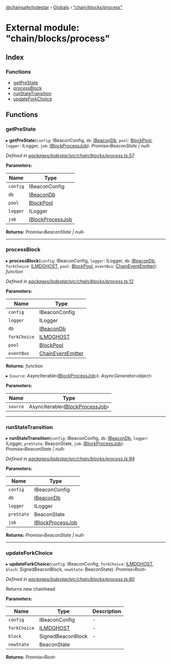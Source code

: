 [@chainsafe/lodestar](../README.md) › [Globals](../globals.md) › ["chain/blocks/process"](_chain_blocks_process_.md)

# External module: "chain/blocks/process"

## Index

### Functions

* [getPreState](_chain_blocks_process_.md#getprestate)
* [processBlock](_chain_blocks_process_.md#processblock)
* [runStateTransition](_chain_blocks_process_.md#runstatetransition)
* [updateForkChoice](_chain_blocks_process_.md#updateforkchoice)

## Functions

###  getPreState

▸ **getPreState**(`config`: IBeaconConfig, `db`: [IBeaconDb](../interfaces/_db_api_beacon_interface_.ibeacondb.md), `pool`: [BlockPool](../classes/_chain_blocks_pool_.blockpool.md), `logger`: ILogger, `job`: [IBlockProcessJob](../interfaces/_chain_chain_.iblockprocessjob.md)): *Promise‹BeaconState | null›*

*Defined in [packages/lodestar/src/chain/blocks/process.ts:57](https://github.com/ChainSafe/lodestar/blob/9eb50dc78/packages/lodestar/src/chain/blocks/process.ts#L57)*

**Parameters:**

Name | Type |
------ | ------ |
`config` | IBeaconConfig |
`db` | [IBeaconDb](../interfaces/_db_api_beacon_interface_.ibeacondb.md) |
`pool` | [BlockPool](../classes/_chain_blocks_pool_.blockpool.md) |
`logger` | ILogger |
`job` | [IBlockProcessJob](../interfaces/_chain_chain_.iblockprocessjob.md) |

**Returns:** *Promise‹BeaconState | null›*

___

###  processBlock

▸ **processBlock**(`config`: IBeaconConfig, `logger`: ILogger, `db`: [IBeaconDb](../interfaces/_db_api_beacon_interface_.ibeacondb.md), `forkChoice`: [ILMDGHOST](../interfaces/_chain_forkchoice_interface_.ilmdghost.md), `pool`: [BlockPool](../classes/_chain_blocks_pool_.blockpool.md), `eventBus`: [ChainEventEmitter](_chain_interface_.md#chaineventemitter)): *function*

*Defined in [packages/lodestar/src/chain/blocks/process.ts:12](https://github.com/ChainSafe/lodestar/blob/9eb50dc78/packages/lodestar/src/chain/blocks/process.ts#L12)*

**Parameters:**

Name | Type |
------ | ------ |
`config` | IBeaconConfig |
`logger` | ILogger |
`db` | [IBeaconDb](../interfaces/_db_api_beacon_interface_.ibeacondb.md) |
`forkChoice` | [ILMDGHOST](../interfaces/_chain_forkchoice_interface_.ilmdghost.md) |
`pool` | [BlockPool](../classes/_chain_blocks_pool_.blockpool.md) |
`eventBus` | [ChainEventEmitter](_chain_interface_.md#chaineventemitter) |

**Returns:** *function*

▸ (`source`: AsyncIterable‹[IBlockProcessJob](../interfaces/_chain_chain_.iblockprocessjob.md)›): *AsyncGenerator‹object›*

**Parameters:**

Name | Type |
------ | ------ |
`source` | AsyncIterable‹[IBlockProcessJob](../interfaces/_chain_chain_.iblockprocessjob.md)› |

___

###  runStateTransition

▸ **runStateTransition**(`config`: IBeaconConfig, `db`: [IBeaconDb](../interfaces/_db_api_beacon_interface_.ibeacondb.md), `logger`: ILogger, `preState`: BeaconState, `job`: [IBlockProcessJob](../interfaces/_chain_chain_.iblockprocessjob.md)): *Promise‹BeaconState | null›*

*Defined in [packages/lodestar/src/chain/blocks/process.ts:94](https://github.com/ChainSafe/lodestar/blob/9eb50dc78/packages/lodestar/src/chain/blocks/process.ts#L94)*

**Parameters:**

Name | Type |
------ | ------ |
`config` | IBeaconConfig |
`db` | [IBeaconDb](../interfaces/_db_api_beacon_interface_.ibeacondb.md) |
`logger` | ILogger |
`preState` | BeaconState |
`job` | [IBlockProcessJob](../interfaces/_chain_chain_.iblockprocessjob.md) |

**Returns:** *Promise‹BeaconState | null›*

___

###  updateForkChoice

▸ **updateForkChoice**(`config`: IBeaconConfig, `forkChoice`: [ILMDGHOST](../interfaces/_chain_forkchoice_interface_.ilmdghost.md), `block`: SignedBeaconBlock, `newState`: BeaconState): *Promise‹Root›*

*Defined in [packages/lodestar/src/chain/blocks/process.ts:80](https://github.com/ChainSafe/lodestar/blob/9eb50dc78/packages/lodestar/src/chain/blocks/process.ts#L80)*

Returns new chainhead

**Parameters:**

Name | Type | Description |
------ | ------ | ------ |
`config` | IBeaconConfig | - |
`forkChoice` | [ILMDGHOST](../interfaces/_chain_forkchoice_interface_.ilmdghost.md) | - |
`block` | SignedBeaconBlock | - |
`newState` | BeaconState |   |

**Returns:** *Promise‹Root›*
